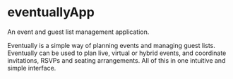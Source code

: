 # eventuallyApp
An event and guest list management application.

Eventually is a simple way of planning events and managing guest lists. Eventually can be used to plan live, virtual or hybrid events, and coordinate invitations, RSVPs and seating arrangements. All of this in one intuitive and simple interface.

